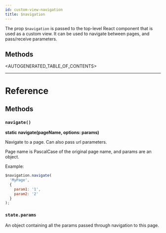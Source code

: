 ```yaml
---
id: custom-view-navigation
title: $navigation
---
```


The prop `$navigation` is passed to the top-level React component that is used as a
custom view. It can be used to navigate between pages, and pass/receive parameters.

## Methods

<AUTOGENERATED_TABLE_OF_CONTENTS>

---

# Reference

## Methods

### `navigate()`

**static navigate(pageName, options: params)**

Navigate to a page. Can also pass url parameters.

Page name is PascalCase of the original page name, and params are an object.

Example:

```javascript
$navigation.navigate(
  'MyPage',
  {
    param1: '1',
    param2: '2'
  }
);
```

### `state.params`

An object containing all the params passed through navigation to this page.

